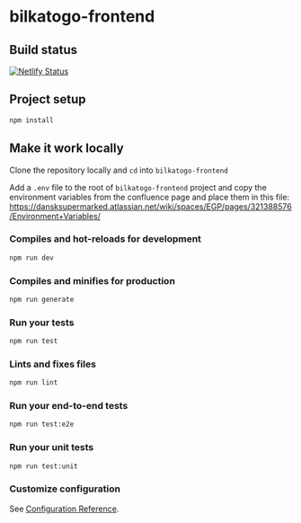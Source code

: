 # bilkatogo-frontend

## Build status

[![Netlify Status](https://api.netlify.com/api/v1/badges/f06f02ab-a096-4497-ba2c-256f379f2923/deploy-status)](https://app.netlify.com/sites/bilkatogo/deploys)

## Project setup

```bash
npm install
```

## Make it work locally

Clone the repository locally and `cd` into `bilkatogo-frontend`

Add a `.env` file to the root of `bilkatogo-frontend` project and copy the environment variables from the confluence page and place them in this file:
<https://dansksupermarked.atlassian.net/wiki/spaces/EGP/pages/321388576/Environment+Variables/>

### Compiles and hot-reloads for development

```bash
npm run dev
```

### Compiles and minifies for production

```bash
npm run generate
```

### Run your tests

```bash
npm run test
```

### Lints and fixes files

```bash
npm run lint
```

### Run your end-to-end tests

```bash
npm run test:e2e
```

### Run your unit tests

```bash
npm run test:unit
```

### Customize configuration

See [Configuration Reference](https://nuxtjs.org/guide/configuration/).
